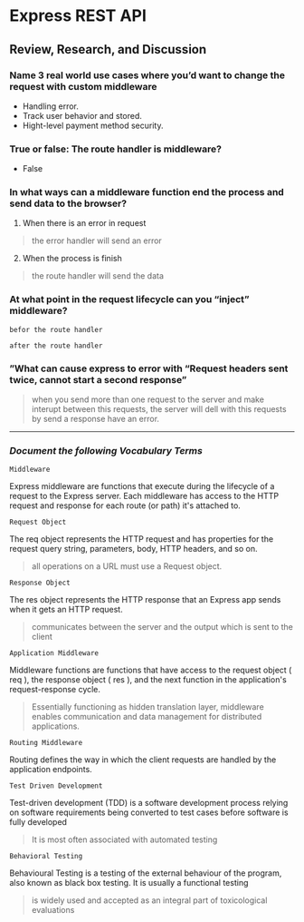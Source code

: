  # Express REST API

## Review, Research, and Discussion

### **Name 3 real world use cases where you’d want to change the request with custom middleware**

- Handling error.
- Track user behavior and stored.
- Hight-level payment method security.

### **True or false: The route handler is middleware?**

* False


###  **In what ways can a middleware function end the process and send data to the browser?**

 1. When there is an error in request

 > the error handler will send an error

 
 2. When the process is finish

> the route handler will send the data


### **At what point in the request lifecycle can you “inject” middleware?**

``befor the route handler``

``after the route handler``

### **”What can cause express to error with “Request headers sent twice, cannot start a second response”**

> when you send more than one request to the server and make interupt between this requests, the server will dell with this requests by send a response have an error.

---

### *Document the following Vocabulary Terms*

``Middleware``

Express middleware are functions that execute during the lifecycle of a request to the Express server. Each middleware has access to the HTTP request and response for each route (or path) it's attached to.

``Request Object``

The req object represents the HTTP request and has properties for the request query string, parameters, body, HTTP headers, and so on.

> all operations on a URL must use a Request object.

``Response Object``

The res object represents the HTTP response that an Express app sends when it gets an HTTP request.

> communicates between the server and the output which is sent to the client

``Application Middleware``

Middleware functions are functions that have access to the request object ( req ), the response object ( res ), and the next function in the application's request-response cycle.

> Essentially functioning as hidden translation layer, middleware enables communication and data management for distributed applications.

``Routing Middleware``

Routing defines the way in which the client requests are handled by the application endpoints.


``Test Driven Development``

Test-driven development (TDD) is a software development process relying on software requirements being converted to test cases before software is fully developed

> It is most often associated with automated testing

``Behavioral Testing``

Behavioural Testing is a testing of the external behaviour of the program, also known as black box testing. It is usually a functional testing

> is widely used and accepted as an integral part of toxicological evaluations